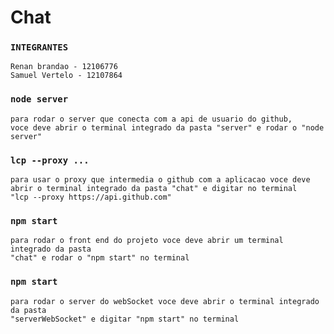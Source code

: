 # Chat
  ### `INTEGRANTES`
    Renan brandao - 12106776
    Samuel Vertelo - 12107864

  ### `node server`
    para rodar o server que conecta com a api de usuario do github,
    voce deve abrir o terminal integrado da pasta "server" e rodar o "node server"

  ### `lcp --proxy ...`
    para usar o proxy que intermedia o github com a aplicacao voce deve 
    abrir o terminal integrado da pasta "chat" e digitar no terminal
    "lcp --proxy https://api.github.com"

  ### `npm start`
    para rodar o front end do projeto voce deve abrir um terminal integrado da pasta
    "chat" e rodar o "npm start" no terminal

  ### `npm start`
    para rodar o server do webSocket voce deve abrir o terminal integrado da pasta
    "serverWebSocket" e digitar "npm start" no terminal

  
